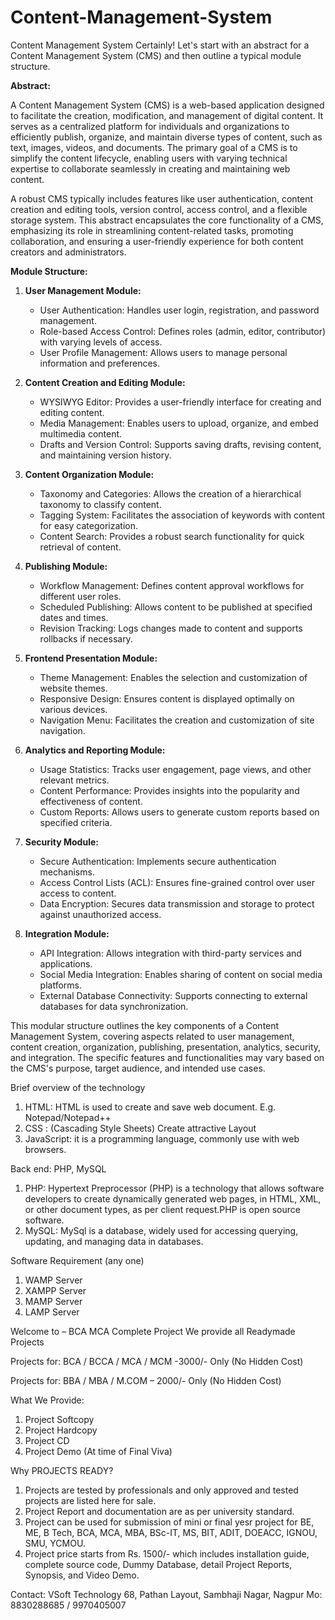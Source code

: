 # Content-Management-System
Content Management System
Certainly! Let's start with an abstract for a Content Management System (CMS) and then outline a typical module structure.

**Abstract:**

A Content Management System (CMS) is a web-based application designed to facilitate the creation, modification, and management of digital content. It serves as a centralized platform for individuals and organizations to efficiently publish, organize, and maintain diverse types of content, such as text, images, videos, and documents. The primary goal of a CMS is to simplify the content lifecycle, enabling users with varying technical expertise to collaborate seamlessly in creating and maintaining web content.

A robust CMS typically includes features like user authentication, content creation and editing tools, version control, access control, and a flexible storage system. This abstract encapsulates the core functionality of a CMS, emphasizing its role in streamlining content-related tasks, promoting collaboration, and ensuring a user-friendly experience for both content creators and administrators.

**Module Structure:**

1. **User Management Module:**
    - User Authentication: Handles user login, registration, and password management.
    - Role-based Access Control: Defines roles (admin, editor, contributor) with varying levels of access.
    - User Profile Management: Allows users to manage personal information and preferences.

2. **Content Creation and Editing Module:**
    - WYSIWYG Editor: Provides a user-friendly interface for creating and editing content.
    - Media Management: Enables users to upload, organize, and embed multimedia content.
    - Drafts and Version Control: Supports saving drafts, revising content, and maintaining version history.

3. **Content Organization Module:**
    - Taxonomy and Categories: Allows the creation of a hierarchical taxonomy to classify content.
    - Tagging System: Facilitates the association of keywords with content for easy categorization.
    - Content Search: Provides a robust search functionality for quick retrieval of content.

4. **Publishing Module:**
    - Workflow Management: Defines content approval workflows for different user roles.
    - Scheduled Publishing: Allows content to be published at specified dates and times.
    - Revision Tracking: Logs changes made to content and supports rollbacks if necessary.

5. **Frontend Presentation Module:**
    - Theme Management: Enables the selection and customization of website themes.
    - Responsive Design: Ensures content is displayed optimally on various devices.
    - Navigation Menu: Facilitates the creation and customization of site navigation.

6. **Analytics and Reporting Module:**
    - Usage Statistics: Tracks user engagement, page views, and other relevant metrics.
    - Content Performance: Provides insights into the popularity and effectiveness of content.
    - Custom Reports: Allows users to generate custom reports based on specified criteria.

7. **Security Module:**
    - Secure Authentication: Implements secure authentication mechanisms.
    - Access Control Lists (ACL): Ensures fine-grained control over user access to content.
    - Data Encryption: Secures data transmission and storage to protect against unauthorized access.

8. **Integration Module:**
    - API Integration: Allows integration with third-party services and applications.
    - Social Media Integration: Enables sharing of content on social media platforms.
    - External Database Connectivity: Supports connecting to external databases for data synchronization.

This modular structure outlines the key components of a Content Management System, covering aspects related to user management, content creation, organization, publishing, presentation, analytics, security, and integration. The specific features and functionalities may vary based on the CMS's purpose, target audience, and intended use cases.

Brief overview of the technology
1.	HTML: HTML is used to create and save web document. E.g. Notepad/Notepad++
2.	CSS : (Cascading Style Sheets) Create attractive Layout
3.	JavaScript: it is a programming language, commonly use with web browsers.

Back end: PHP, MySQL
1.	PHP: Hypertext Preprocessor (PHP) is a technology that allows software developers to create dynamically generated web pages, in HTML, XML, or other document types, as per client request.PHP is open source software.
2.	MySQL: MySql is a database, widely used for accessing querying, updating, and managing data in databases.

Software Requirement (any one)
1.	WAMP Server
2.	XAMPP Server
3.	MAMP Server
4.	LAMP Server

Welcome to – BCA MCA Complete Project
We provide all Readymade Projects 

Projects for: BCA / BCCA / MCA / MCM -3000/- Only (No Hidden Cost) 

Projects for: BBA / MBA / M.COM – 2000/- Only (No Hidden Cost) 

What We Provide: 
1. Project Softcopy 
2. Project Hardcopy 
3. Project CD 
4. Project Demo (At time of Final Viva) 

Why PROJECTS READY? 
1. Projects are tested by professionals and only approved and tested projects are listed here for sale. 
2. Project Report and documentation are as per university standard. 
3. Project can be used for submission of mini or final yesr project for BE, ME, B Tech, BCA, MCA, MBA, BSc-IT, MS, BIT, ADIT, DOEACC, IGNOU, SMU, YCMOU. 
4. Project price starts from Rs. 1500/- which includes installation guide, complete source code, Dummy Database, detail Project Reports, Synopsis, and Video Demo. 

Contact: 
VSoft Technology 
68, Pathan Layout, Sambhaji Nagar, Nagpur 
Mo: 8830288685 / 9970405007

